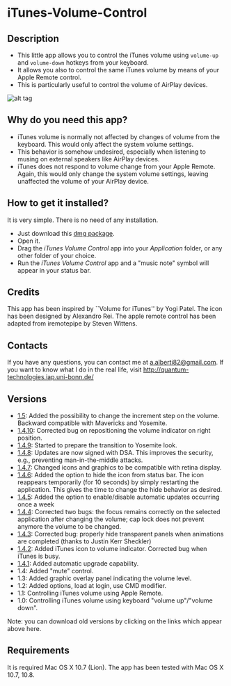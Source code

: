 iTunes-Volume-Control
=====================

Description
-----------

* This little app allows you to control the iTunes volume using ``volume-up`` and ``volume-down`` hotkeys from your keyboard.
* It allows you also to control the same iTunes volume by means of your Apple Remote control.
* This is particularly useful to control the volume of AirPlay devices.

![alt tag](https://raw.github.com/alberti42/iTunes-Volume-Control/master/screenshot.png)

Why do you need this app?
-----------------------

* iTunes volume is normally not affected by changes of volume from the keyboard. This would only affect the system volume settings.
* This behavior is somehow undesired, especially when listening to musing on external speakers like AirPlay devices.
* iTunes does not respond to volume change from your Apple Remote. Again, this would only change the system volume settings, leaving unaffected the volume of your AirPlay device.

How to get it installed?
------------------

It is very simple. There is no need of any installation.

* Just download this [dmg package](https://github.com/alberti42/iTunes-Volume-Control/raw/master/iTunes%20Volume%20Control.dmg).
* Open it.
* Drag the *iTunes Volume Control* app into your *Application* folder, or any other folder of your choice.
* Run the *iTunes Volume Control* app and a "music note" symbol will appear in your status bar.

Credits
-------

This app has been inspired by ``Volume for iTunes'' by Yogi Patel. The icon has been designed by Alexandro Rei. The apple remote control has been adapted from iremotepipe by Steven Wittens.

Contacts
--------

If you have any questions, you can contact me at a.alberti82@gmail.com. If you want to know what I do in the real life, visit http://quantum-technologies.iap.uni-bonn.de/

Versions
--------

* [1.5](http://quantum-technologies.iap.uni-bonn.de/alberti/iTunesVolumeControl/iTunesVolumeControl-v1.5.zip): Added the possibility to change the increment step on the volume. Backward compatible with Mavericks and Yosemite.
* [1.4.10](http://quantum-technologies.iap.uni-bonn.de/alberti/iTunesVolumeControl/iTunesVolumeControl-v1.4.10.zip): Corrected bug on repositioning the volume indicator on right position.
* [1.4.9](http://quantum-technologies.iap.uni-bonn.de/alberti/iTunesVolumeControl/iTunesVolumeControl-v1.4.9.zip): Started to prepare the transition to Yosemite look.
* [1.4.8](http://quantum-technologies.iap.uni-bonn.de/alberti/iTunesVolumeControl/iTunesVolumeControl-v1.4.8.zip): Updates are now signed with DSA. This improves the security, e.g., preventing man-in-the-middle attacks.
* [1.4.7](http://quantum-technologies.iap.uni-bonn.de/alberti/iTunesVolumeControl/iTunesVolumeControl-v1.4.7.zip): Changed icons and graphics to be compatible with retina display.
* [1.4.6](http://quantum-technologies.iap.uni-bonn.de/alberti/iTunesVolumeControl/iTunesVolumeControl-v1.4.6.zip): Added the option to hide the icon from status bar. The icon reappears temporarily (for 10 seconds) by simply restarting the application. This gives the time to change the hide behavior as desired.
* [1.4.5](http://quantum-technologies.iap.uni-bonn.de/alberti/iTunesVolumeControl/iTunesVolumeControl-v1.4.5.zip): Added the option to enable/disable automatic updates occurring once a week
* [1.4.4](http://quantum-technologies.iap.uni-bonn.de/alberti/iTunesVolumeControl/iTunesVolumeControl-v1.4.4.zip): Corrected two bugs: the focus remains correctly on the selected application after changing the volume; cap lock does not prevent anymore the volume to be changed.
* [1.4.3](http://quantum-technologies.iap.uni-bonn.de/alberti/iTunesVolumeControl/iTunesVolumeControl-v1.4.3.zip): Corrected bug: properly hide transparent panels when animations are completed (thanks to Justin Kerr Sheckler)
* [1.4.2](http://quantum-technologies.iap.uni-bonn.de/alberti/iTunesVolumeControl/iTunesVolumeControl-v1.4.2.zip): Added iTunes icon to volume indicator. Corrected bug when iTunes is busy.
* [1.4.1](http://quantum-technologies.iap.uni-bonn.de/alberti/iTunesVolumeControl/iTunesVolumeControl-v1.4.1.zip): Added automatic upgrade capability.
* 1.4: Added "mute" control.
* 1.3: Added graphic overlay panel indicating the volume level.
* 1.2: Added options, load at login, use CMD modifier.
* 1.1: Controlling iTunes volume using Apple Remote.
* 1.0: Controlling iTunes volume using keyboard "volume up"/"volume down".

Note: you can download old versions by clicking on the links which appear above here.

Requirements
------------

It is required Mac OS X 10.7 (Lion). The app has been tested with Mac OS X 10.7, 10.8.
